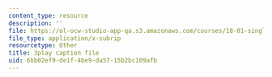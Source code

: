 ```yaml
---
content_type: resource
description: ''
file: https://ol-ocw-studio-app-qa.s3.amazonaws.com/courses/18-01-single-variable-calculus-fall-2006/6bb02ef9de1f4be9da5715b2bc109afb_kCPVBl953eY.srt
file_type: application/x-subrip
resourcetype: Other
title: 3play caption file
uid: 6bb02ef9-de1f-4be9-da57-15b2bc109afb
---
```

